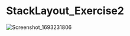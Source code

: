 # StackLayout_Exercise2

![Screenshot_1693231806](https://github.com/Charl913/StackLayout_Exercise2/assets/73072328/0ebcd147-2771-467d-ae45-ea0f9cb8ad5e)
